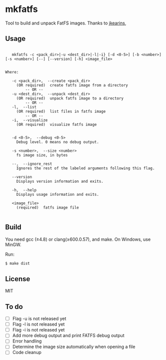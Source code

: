 # mkfatfs
Tool to build and unpack FatFS images.
Thanks to [jkearins](https://github.com/jkearins/ESP32_mkfatfs),

## Usage

```

   mkfatfs -c <pack_dir>|-u <dest_dir>|-l|-i} [-d <0-5>] [-b <number>] [-s <number>] [--] [--version] [-h] <image_file>


Where: 

   -c <pack_dir>,  --create <pack_dir>
     (OR required)  create fatfs image from a directory
         -- OR --
   -u <dest_dir>,  --unpack <dest_dir>
     (OR required)  unpack fatfs image to a directory
         -- OR --
   -l,  --list
     (OR required)  list files in fatfs image
         -- OR --
   -i,  --visualize
     (OR required)  visualize fatfs image


   -d <0-5>,  --debug <0-5>
     Debug level. 0 means no debug output.

   -s <number>,  --size <number>
     fs image size, in bytes

   --,  --ignore_rest
     Ignores the rest of the labeled arguments following this flag.

   --version
     Displays version information and exits.

   -h,  --help
     Displays usage information and exits.

   <image_file>
     (required)  fatfs image file


```
## Build

You need gcc (≥4.8) or clang(≥600.0.57), and make. On Windows, use MinGW.

Run:
```bash
$ make dist
```

## License

MIT

## To do

- [ ] Flag -u is not released yet
- [ ] Flag -l is not released yet
- [ ] Flag -i is not released yet
- [ ] Add more debug output and print FATFS debug output
- [ ] Error handling
- [ ] Determine the image size automatically when opening a file
- [ ] Code cleanup
